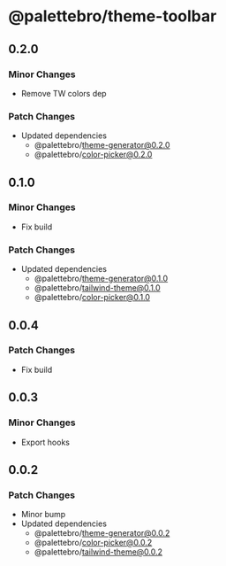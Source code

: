 # @palettebro/theme-toolbar

## 0.2.0

### Minor Changes

- Remove TW colors dep

### Patch Changes

- Updated dependencies
  - @palettebro/theme-generator@0.2.0
  - @palettebro/color-picker@0.2.0

## 0.1.0

### Minor Changes

- Fix build

### Patch Changes

- Updated dependencies
  - @palettebro/theme-generator@0.1.0
  - @palettebro/tailwind-theme@0.1.0
  - @palettebro/color-picker@0.1.0

## 0.0.4

### Patch Changes

- Fix build

## 0.0.3

### Minor Changes

- Export hooks

## 0.0.2

### Patch Changes

- Minor bump
- Updated dependencies
  - @palettebro/theme-generator@0.0.2
  - @palettebro/color-picker@0.0.2
  - @palettebro/tailwind-theme@0.0.2
